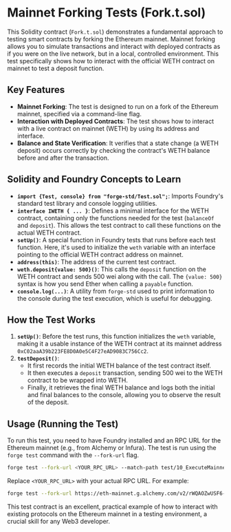 # Mainnet Forking Tests (Fork.t.sol)

This Solidity contract (`Fork.t.sol`) demonstrates a fundamental approach to testing smart contracts by forking the Ethereum mainnet. Mainnet forking allows you to simulate transactions and interact with deployed contracts as if you were on the live network, but in a local, controlled environment. This test specifically shows how to interact with the official WETH contract on mainnet to test a deposit function.

## Key Features

*   **Mainnet Forking**: The test is designed to run on a fork of the Ethereum mainnet, specified via a command-line flag.
*   **Interaction with Deployed Contracts**: The test shows how to interact with a live contract on mainnet (WETH) by using its address and interface.
*   **Balance and State Verification**: It verifies that a state change (a WETH deposit) occurs correctly by checking the contract's WETH balance before and after the transaction.

## Solidity and Foundry Concepts to Learn

*   **`import {Test, console} from "forge-std/Test.sol";`**: Imports Foundry's standard test library and console logging utilities.
*   **`interface IWETH { ... }`**: Defines a minimal interface for the WETH contract, containing only the functions needed for the test (`balanceOf` and `deposit`). This allows the test contract to call these functions on the actual WETH contract.
*   **`setUp()`**: A special function in Foundry tests that runs before each test function. Here, it's used to initialize the `weth` variable with an interface pointing to the official WETH contract address on mainnet.
*   **`address(this)`**: The address of the current test contract.
*   **`weth.deposit{value: 500}()`**: This calls the `deposit` function on the WETH contract and sends 500 wei along with the call. The `{value: 500}` syntax is how you send Ether when calling a `payable` function.
*   **`console.log(...)`**: A utility from `forge-std` used to print information to the console during the test execution, which is useful for debugging.

## How the Test Works

1.  **`setUp()`**: Before the test runs, this function initializes the `weth` variable, making it a usable instance of the WETH contract at its mainnet address `0xC02aaA39b223FE8D0A0e5C4F27eAD9083C756Cc2`.
2.  **`testDeposit()`**:
    *   It first records the initial WETH balance of the test contract itself.
    *   It then executes a `deposit` transaction, sending 500 wei to the WETH contract to be wrapped into WETH.
    *   Finally, it retrieves the final WETH balance and logs both the initial and final balances to the console, allowing you to observe the result of the deposit.

## Usage (Running the Test)

To run this test, you need to have Foundry installed and an RPC URL for the Ethereum mainnet (e.g., from Alchemy or Infura). The test is run using the `forge test` command with the `--fork-url` flag.

```bash
forge test --fork-url <YOUR_RPC_URL> --match-path test/10_ExecuteMainnet/Fork.t.sol -vvv
```

Replace `<YOUR_RPC_URL>` with your actual RPC URL. For example:
```bash
forge test --fork-url https://eth-mainnet.g.alchemy.com/v2/rWQAOZwUSF6-eBK-YPy3P --match-path test/10_ExecuteMainnet/Fork.t.sol -vvv
```

This test contract is an excellent, practical example of how to interact with existing protocols on the Ethereum mainnet in a testing environment, a crucial skill for any Web3 developer.